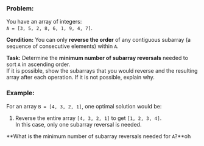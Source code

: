 
### Problem:
You have an array of integers:  
`A = [3, 5, 2, 8, 6, 1, 9, 4, 7]`.

**Condition:** You can only **reverse the order** of any contiguous subarray (a sequence of consecutive elements) within `A`.

**Task:** Determine the **minimum number of subarray reversals** needed to sort `A` in ascending order.  
If it is possible, show the subarrays that you would reverse and the resulting array after each operation. If it is not possible, explain why.

### Example:
For an array `B = [4, 3, 2, 1]`, one optimal solution would be:  
1. Reverse the entire array `[4, 3, 2, 1]` to get `[1, 2, 3, 4]`.  
In this case, only one subarray reversal is needed.

**What is the minimum number of subarray reversals needed for `A`?**oh